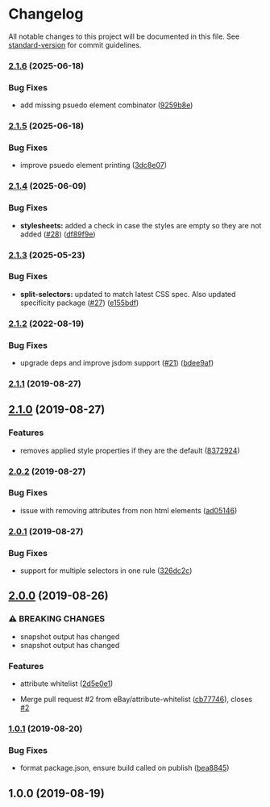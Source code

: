 # Changelog

All notable changes to this project will be documented in this file. See [standard-version](https://github.com/conventional-changelog/standard-version) for commit guidelines.

### [2.1.6](https://github.com/eBay/visual-html/compare/v2.1.5...v2.1.6) (2025-06-18)


### Bug Fixes

* add missing psuedo element combinator ([9259b8e](https://github.com/eBay/visual-html/commit/9259b8ebf854fe647f3d0f62ada84a3e19ede247))

### [2.1.5](https://github.com/eBay/visual-html/compare/v2.1.4...v2.1.5) (2025-06-18)


### Bug Fixes

* improve psuedo element printing ([3dc8e07](https://github.com/eBay/visual-html/commit/3dc8e07cd7e8ed892f47bdeb28dea1e6b6b50afa))

### [2.1.4](https://github.com/eBay/visual-html/compare/v2.1.3...v2.1.4) (2025-06-09)


### Bug Fixes

* **stylesheets:** added a check in case the styles are empty so they are not added ([#28](https://github.com/eBay/visual-html/issues/28)) ([df89f9e](https://github.com/eBay/visual-html/commit/df89f9e72d00fe768a3cff834ddf95faa067e0de))

### [2.1.3](https://github.com/eBay/visual-html/compare/v2.1.2...v2.1.3) (2025-05-23)


### Bug Fixes

* **split-selectors:** updated to match latest CSS spec. Also updated specificity package ([#27](https://github.com/eBay/visual-html/issues/27)) ([e155bdf](https://github.com/eBay/visual-html/commit/e155bdf3633b319fa210b2f2b582e2408e043858))

### [2.1.2](https://github.com/eBay/visual-html/compare/v2.1.1...v2.1.2) (2022-08-19)


### Bug Fixes

* upgrade deps and improve jsdom support ([#21](https://github.com/eBay/visual-html/issues/21)) ([bdee9af](https://github.com/eBay/visual-html/commit/bdee9afd0e664224b8613c5d045ad51d0f2605e4))

### [2.1.1](https://github.com/eBay/visual-html/compare/v2.1.0...v2.1.1) (2019-08-27)

## [2.1.0](https://github.com/eBay/visual-html/compare/v2.0.2...v2.1.0) (2019-08-27)


### Features

* removes applied style properties if they are the default ([8372924](https://github.com/eBay/visual-html/commit/8372924))

### [2.0.2](https://github.com/eBay/visual-html/compare/v2.0.1...v2.0.2) (2019-08-27)


### Bug Fixes

* issue with removing attributes from non html elements ([ad05146](https://github.com/eBay/visual-html/commit/ad05146))

### [2.0.1](https://github.com/eBay/visual-html/compare/v2.0.0...v2.0.1) (2019-08-27)


### Bug Fixes

* support for multiple selectors in one rule ([326dc2c](https://github.com/eBay/visual-html/commit/326dc2c))

## [2.0.0](https://github.com/eBay/visual-html/compare/v1.0.1...v2.0.0) (2019-08-26)


### ⚠ BREAKING CHANGES

* snapshot output has changed
* snapshot output has changed

### Features

* attribute whitelist ([2d5e0e1](https://github.com/eBay/visual-html/commit/2d5e0e1))


* Merge pull request #2 from eBay/attribute-whitelist ([cb77746](https://github.com/eBay/visual-html/commit/cb77746)), closes [#2](https://github.com/eBay/visual-html/issues/2)

### [1.0.1](https://github.com/eBay/visual-html/compare/v1.0.0...v1.0.1) (2019-08-20)


### Bug Fixes

* format package.json, ensure build called on publish ([bea8845](https://github.com/eBay/visual-html/commit/bea8845))

## 1.0.0 (2019-08-19)
